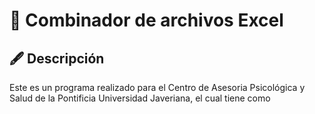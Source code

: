 # 📄 Combinador de archivos Excel

## 🖋️ Descripción

Este es un programa realizado para el Centro de Asesoria Psicológica y Salud de la Pontificia Universidad Javeriana, el cual tiene como
